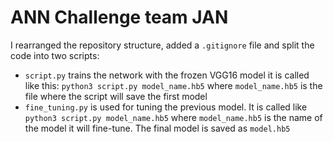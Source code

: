 
# ANN Challenge team JAN

I rearranged the repository structure, added a `.gitignore` file and split the code into two scripts:

* `script.py` trains the network with the frozen VGG16 model
it is called like this: `python3 script.py model_name.hb5` where `model_name.hb5` is the file where the script will save the first model
* `fine_tuning.py` is used for tuning the previous model. It is called like `python3 script.py model_name.hb5` where `model_name.hb5` is the name of the model it will fine-tune. The final model is saved as `model.hb5`